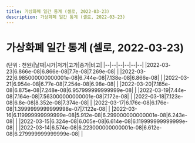 ```yaml
---
title: 가상화폐 일간 통계 (셀로, 2022-03-23)
description: 가상화폐 일간 통계 (셀로, 2022-03-23)
---
```


가상화폐 일간 통계 (셀로, 2022-03-23)
===

(단위 : 천원)|날짜|시가|저가|고가|종가|비고|
|--|--|--|--|--|--|
|2022-03-23|6.866e-08|6.866e-08|7.7e-08|7.269e-08|    |
|2022-03-22|6.985000000000001e-08|6.744e-08|7.138e-08|6.866e-08|    |
|2022-03-21|6.954e-08|6.77e-08|7.254e-08|6.98e-08|    |
|2022-03-20|7.185e-08|6.875e-08|7.248e-08|6.957999999999999e-08|    |
|2022-03-19|7.44e-08|7.164e-08|7.563000000000001e-08|7.172e-08|    |
|2022-03-18|7.123e-08|6.8e-08|8.352e-08|7.374e-08|    |
|2022-03-17|6.176e-08|6.176e-08|1.3999999999999998e-07|7.122e-08|    |
|2022-03-16|6.119999999999999e-08|5.912e-08|6.299000000000001e-08|6.243e-08|    |
|2022-03-15|6.324e-08|6.005e-08|6.614e-08|6.119999999999999e-08|    |
|2022-03-14|6.574e-08|6.223000000000001e-08|6.612e-08|6.279999999999999e-08|    |
